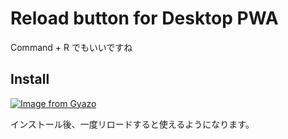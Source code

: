 # Reload button for Desktop PWA

Command + R でもいいですね

## Install
[![Image from Gyazo](https://i.gyazo.com/e61bfc60bcd139e23553d0d0677b500a.gif)](https://gyazo.com/e61bfc60bcd139e23553d0d0677b500a)

インストール後、一度リロードすると使えるようになります。
